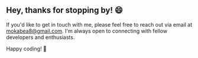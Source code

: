  ## Hey, thanks for stopping by! 😄
 
If you'd like to get in touch with me, please feel free to reach out via email at [mokabea8@gmail.com](mokabea8@gmail.com). I'm always open to connecting with fellow developers and enthusiasts. 

Happy coding! 🚀








